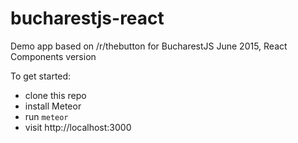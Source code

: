 # bucharestjs-react
Demo app based on /r/thebutton for BucharestJS June 2015, React Components version

To get started:

* clone this repo
* install Meteor
* run `meteor`
* visit http://localhost:3000
